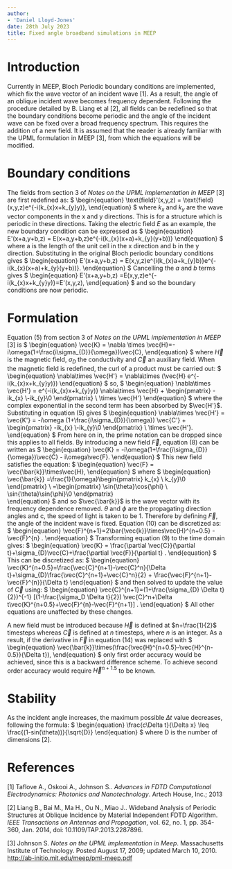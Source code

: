 ```yaml
---
author:
- 'Daniel Lloyd-Jones'
date: 28th July 2023
title: Fixed angle broadband simulations in MEEP
---
```


Introduction
============

Currently in MEEP, Bloch Periodic boundary conditions are implemented,
which fix the wave vector of an incident wave [1]. As a result, the
angle of an oblique incident wave becomes frequency dependent. Following
the procedure detailed by B. Liang et al [2], all fields can be
redefined so that the boundary conditions become periodic and the angle
of the incident wave can be fixed over a broad frequency spectrum. This
requires the addition of a new field. It is assumed that the reader is
already familiar with the UPML formulation in MEEP [3], from which
the equations will be modified.

Boundary conditions
===================

The fields from section 3 of *Notes on the UPML implementation in MEEP*
[3] are first redefined as:
$ \begin{equation}
\text{field}'(x,y,z) = \text{field}(x,y,z)e^{-i(k_{x}x+k_{y}y)},
\end{equation} $
where $k_{x}$ and $k_{y}$ are the wave vector components in the x and y
directions. This is for a structure which is periodic in these
directions. Taking the electric field $E$ as an example, the new
boundary condition can be expressed as
$ \begin{equation}
E'(x+a,y+b,z) = E(x+a,y+b,z)e^{-i(k_{x}(x+a)+k_{y}(y+b))}
\end{equation} $
where a is the length of the unit cell in the x direction and b in the y direction.
Substituting in the original Bloch periodic boundary conditions gives
$ \begin{equation}
E'(x+a,y+b,z) = E(x,y,z)e^{i(k_{x}a+k_{y}b)}e^{-i(k_{x}(x+a)+k_{y}(y+b))}.
\end{equation} $
Cancelling the $a$ and $b$ terms gives
$ \begin{equation}
E'(x+a,y+b,z) =E(x,y,z)e^{-i(k_{x}x+k_{y}y)}=E'(x,y,z),
\end{equation} $
and so the boundary conditions are now periodic.

Formulation
===========

Equation (5) from section 3 of *Notes on the UPML implementation in
MEEP* [3] is
$ \begin{equation}
\vec{K} = \nabla \times \vec{H}=-i\omega(1+\frac{i\sigma_{D}}{\omega})\vec{C},
\end{equation} $
where $\vec{H}$ is the magnetic field, $\sigma_{D}$ the conductivity and
$\vec{C}$ an auxiliary field. When the magnetic field is redefined, the
curl of a product must be carried out:
$ \begin{equation}
\nabla\times \vec{H'} = \nabla\times (\vec{H} e^{-i(k_{x}x+k_{y}y)})
\end{equation} $
so,
$ \begin{equation}
\nabla\times \vec{H'} = e^{-i(k_{x}x+k_{y}y)} \nabla\times \vec{H} + \begin{pmatrix} -ik_{x} \\-ik_{y}\\0 \end{pmatrix} \ \times \vec{H'}
\end{equation} $
where the complex exponential in the second term has been absorbed by
$\vec{H'}$. Substituting in equation (5) gives
$ \begin{equation}
\nabla\times \vec{H'} = \vec{K'} = -i\omega (1+\frac{i\sigma_{D}}{\omega}) \vec{C'} + \begin{pmatrix} -ik_{x} \\-ik_{y}\\0 \end{pmatrix} \ \times \vec{H'}.
\end{equation} $
From here on in, the prime notation can be dropped since this applies to
all fields. By introducing a new field $\vec{F}$, equation
(8) can
be written as
$ \begin{equation}
\vec{K} = -i\omega(1+\frac{i\sigma_{D}}{\omega})\vec{C} - i\omega\vec{F}.
\end{equation} $
This new field satisfies the equation:
$ \begin{equation}
\vec{F} = \vec{\bar{k}}\times\vec{H},
\end{equation} $
where
$ \begin{equation}
\vec{\bar{k}} =\frac{1}{\omega}\begin{pmatrix} k_{x} \\ k_{y}\\0 \end{pmatrix} \ =\begin{pmatrix} \sin{\theta}\cos{\phi} \\ \sin{\theta}\sin{\phi}\\0 \end{pmatrix} \
\end{equation} $
and so $\vec{\bar{k}}$ is the wave vector with its frequency dependence
removed. $\theta$ and $\phi$ are the propagating direction angles and c,
the speed of light is taken to be 1. Therefore by defining $\vec{F}$,
the angle of the incident wave is fixed. Equation
(10) can be discretized as:
$ \begin{equation}
\vec{F}^{n+1}=2\bar{\vec{k}}\times\vec{H}^{n+0.5} -\vec{F}^{n} .
\end{equation} $
Transforming equation (9)
to the time domain gives:
$ \begin{equation}
\vec{K} = \frac{\partial \vec{C}}{\partial t}+\sigma_{D}\vec{C}+\frac{\partial \vec{F}}{\partial t} .
\end{equation} $
This can be discretized as:
$ \begin{equation}
\vec{K}^{n+0.5}=\frac{\vec{C}^{n+1}-\vec{C}^n}{\Delta t}+\sigma_{D}\frac{\vec{C}^{n+1}+\vec{C}^n}{2} + \frac{\vec{F}^{n+1}-\vec{F}^{n}}{\Delta t}
\end{equation} $
and then solved to update the value of $\vec{C}$ using:
$ \begin{equation}
\vec{C}^{n+1}=(1+\frac{\sigma_{D} \Delta t}{2})^{-1} [(1-\frac{\sigma_D \Delta t}{2}) \vec{C}^n+\Delta t\vec{K}^{n+0.5}+\vec{F}^{n}-\vec{F}^{n+1}] .
\end{equation} $
All other equations are unaffected by these changes.

A new field must be introduced because $\vec{H}$ is defined at
$n+\frac{1}{2}$ timesteps whereas $\vec{C}$ is defined at $n$ timesteps,
where $n$ is an integer. As a result, if the derivative in $\vec{F}$ in
equation (14) was replaced with
$ \begin{equation}
\vec{\bar{k}}\times(\frac{\vec{H}^{n+0.5}-\vec{H}^{n-0.5}}{\Delta t}),
\end{equation} $
only first order accuracy would be achieved, since this is a backward
difference scheme. To achieve second order accuracy would require
$\vec{H}^{n+1.5}$ to be known.

Stability
=========

As the incident angle increases, the maximum possible $\Delta t$ value
decreases, following the formula:
$ \begin{equation}
\frac{c\Delta t}{\Delta x} \leq \frac{(1-sin(\theta))}{\sqrt{D}}
\end{equation} $
where D is the number of dimensions [2].

References
=========

[1] Taflove A., Oskooi A., Johnson S.. *Advances in FDTD Computational
Electrodynamics: Photonics and Nanotechnology*. Artech House, Inc.; 2013

[2] Liang B., Bai M., Ma H., Ou N., Miao J.. Wideband Analysis of Periodic
Structures at Oblique Incidence by Material Independent FDTD Algorithm.
*IEEE Transactions on Antennas and Propagation*, vol. 62, no. 1, pp.
354-360, Jan. 2014, doi: 10.1109/TAP.2013.2287896.

[3] Johnson S. *Notes on the UPML implementation in Meep*. Massachusetts
Institute of Technology. Posted August 17, 2009; updated March 10, 2010.
http://ab-initio.mit.edu/meep/pml-meep.pdf
